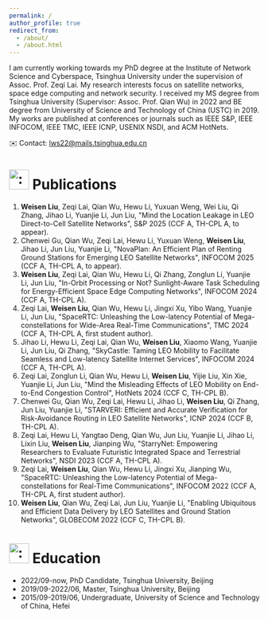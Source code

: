 ```yaml
---
permalink: /
author_profile: true
redirect_from: 
  - /about/
  - /about.html
---
```



I am currently working towards my PhD degree at the Institute of Network Science and Cyberspace, Tsinghua University under the supervision of Assoc. Prof. Zeqi Lai. My research interests focus on satellite networks, space edge computing and network security.
I received my MS degree from Tsinghua University (Supervisor: Assoc. Prof. Qian Wu) in 2022 and BE degree from University of Science and Technology of China (USTC) in 2019.
My works are published at conferences or journals such as IEEE S&P, IEEE INFOCOM, IEEE TMC, IEEE ICNP, USENIX NSDI, and ACM HotNets.

:envelope: Contact: lws22@mails.tsinghua.edu.cn


# <span id="publications"><img class="emoji" title=":book:" alt=":book:" src="https://github.githubassets.com/images/icons/emoji/unicode/1f4d6.png" height="40" width="40"> Publications</span>

1. **Weisen Liu**, Zeqi Lai, Qian Wu, Hewu Li, Yuxuan Weng, Wei Liu, Qi Zhang, Jihao Li, Yuanjie Li, Jun Liu, "Mind the Location Leakage in LEO Direct-to-Cell Satellite Networks", S&P 2025 (CCF A, TH-CPL A, to appear).
1. Chenwei Gu, Qian Wu, Zeqi Lai, Hewu Li, Yuxuan Weng, **Weisen Liu**, Jihao Li, Jun Liu, Yuanjie Li, "NovaPlan: An Efficient Plan of Renting Ground Stations for Emerging LEO Satellite Networks", INFOCOM 2025 (CCF A, TH-CPL A, to appear).
1. **Weisen Liu**, Zeqi Lai, Qian Wu, Hewu Li, Qi Zhang, Zonglun Li, Yuanjie Li, Jun Liu, "In-Orbit Processing or Not? Sunlight-Aware Task Scheduling for Energy-Efficient Space Edge Computing Networks", INFOCOM 2024 (CCF A, TH-CPL A).
1. Zeqi Lai, **Weisen Liu**, Qian Wu, Hewu Li, Jingxi Xu, Yibo Wang, Yuanjie Li, Jun Liu, "SpaceRTC: Unleashing the Low-latency Potential of Mega-constellations for Wide-Area Real-Time Communications", TMC 2024 (CCF A, TH-CPL A, first student author).
1. Jihao Li, Hewu Li, Zeqi Lai, Qian Wu, **Weisen Liu**, Xiaomo Wang, Yuanjie Li, Jun Liu, Qi Zhang, "SkyCastle: Taming LEO Mobility to Facilitate Seamless and Low-latency Satellite Internet Services", INFOCOM 2024 (CCF A, TH-CPL A).
1. Zeqi Lai, Zonglun Li, Qian Wu, Hewu Li, **Weisen Liu**, Yijie Liu, Xin Xie, Yuanjie Li, Jun Liu, "Mind the Misleading Effects of LEO Mobility on End-to-End Congestion Control", HotNets 2024 (CCF C, TH-CPL B).
1. Chenwei Gu, Qian Wu, Zeqi Lai, Hewu Li, Jihao Li, **Weisen Liu**, Qi Zhang, Jun Liu, Yuanjie Li, "STARVERI: Efficient and Accurate Verification for Risk-Avoidance Routing in LEO Satellite Networks", ICNP 2024 (CCF B, TH-CPL A).
1. Zeqi Lai, Hewu Li, Yangtao Deng, Qian Wu, Jun Liu, Yuanjie Li, Jihao Li, Lixin Liu, **Weisen Liu**, Jianping Wu, "StarryNet: Empowering Researchers to Evaluate Futuristic Integrated Space and Terrestrial Networks", NSDI 2023 (CCF A, TH-CPL A).
1. Zeqi Lai, **Weisen Liu**, Qian Wu, Hewu Li, Jingxi Xu, Jianping Wu, "SpaceRTC: Unleashing the Low-latency Potential of Mega-constellations for Real-Time Communications", INFOCOM 2022 (CCF A, TH-CPL A, first student author).
1. **Weisen Liu**, Qian Wu, Zeqi Lai, Jun Liu, Yuanjie Li, "Enabling Ubiquitous and Efficient Data Delivery by LEO Satellites and Ground Station Networks", GLOBECOM 2022 (CCF C, TH-CPL B).

# <span id="education"><img class="emoji" title=":mortar_board:" alt=":mortar_board:" src="https://github.githubassets.com/images/icons/emoji/unicode/1f393.png" height="40" width="40"> Education</span>
- 2022/09-now, PhD Candidate, Tsinghua University, Beijing
- 2019/09-2022/06, Master, Tsinghua University, Beijing
- 2015/09-2019/06, Undergraduate, University of Science and Technology of China, Hefei

